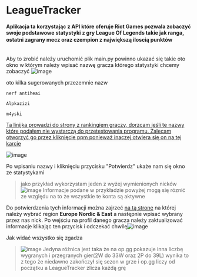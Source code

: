 # **LeagueTracker**

**Aplikacja ta korzystając z API które oferuje Riot Games pozwala zobaczyć swoje podstawowe statystyki z gry League Of Legends takie jak ranga, ostatni zagrany mecz oraz czempion z największą iloscią punktów**
ㅤ
ㅤ
ㅤ
ㅤ

Aby to zrobić należy uruchomić plik main.py powinno ukazać się takie oto okno w którym należy wpisać nazwę gracza którego statystyki chcemy zobaczyć
![image](https://user-images.githubusercontent.com/119539361/206875999-55aac95d-ef84-43ce-a11f-ca170b2ac951.png)

oto kilka sugerowanych przezemnie nazw
```
nerf antiheai
```
```
Alpkazizi
```
```
m4yski
```
[Ta linijka prowadzi do strony z rankingiem graczy, dorzcam jeśli te nazwy które podałem nie wystarczą do przetestowania programu.
Zalecam otworzyć go przez kliknięcie ppm ponieważ inaczej otwiera się on na tej karcie](https://www.op.gg/leaderboards/tier?hl=pl_PL&region=eune)

![image](https://user-images.githubusercontent.com/119539361/206876740-13ea916e-1b89-4309-af43-a0047cf4f498.png)


Po wpisaniu nazwy i kliknięciu przycisku "Potwierdz" ukaże nam się okno ze statystykami
> jako przykład wykorzystam jeden z wyżej wymienionych nicków
![image](https://user-images.githubusercontent.com/119539361/206876179-323b4bd3-e90d-4b6f-adfa-cd548b648ab4.png)
>Informacje podane w przykładzie powyżej mogą się róznić ze względu na to że wszystkie te konta są aktywne


Do potwierdzenia tych informacji można zajrzeć [na tą strone](https://www.op.gg/) na której należy wybrać region **Europe Nordic & East** a następnie wpisać wybrany przez nas nick. Po wejściu na profil danego gracza należy zaktualizować informacje klikając ten przycisk i odczekać chwilę![image](https://user-images.githubusercontent.com/119539361/206876917-efb16724-06ab-4972-9c13-2c0876fe1020.png)


Jak widać wszystko się zgadza
>![image](https://user-images.githubusercontent.com/119539361/206877238-2107db62-d25a-425d-bcfa-6346824e517d.png)
>Jedyna różnica jest taka że na op.gg pokazuje inna liczbę wygranych i przegranych gier(2W do 33W oraz 2P do 39L) wynika to z tego że niedawno zakończył się sezon w grze i op.gg liczy od początku a LeagueTracker zlicza każdą grę


